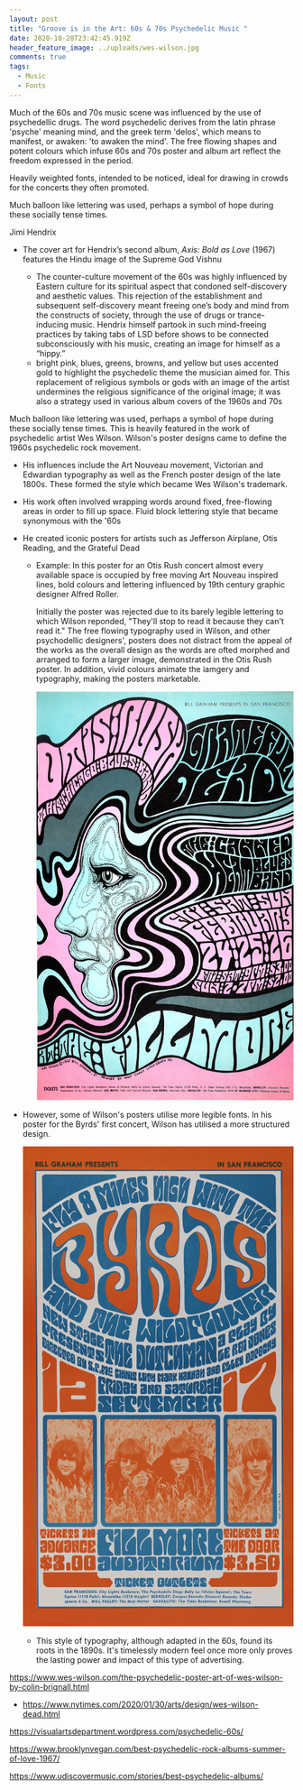 ```yaml
---
layout: post
title: "Groove is in the Art: 60s & 70s Psychedelic Music "
date: 2020-10-28T23:42:45.919Z
header_feature_image: ../uploads/wes-wilson.jpg
comments: true
tags:
  - Music
  - Fonts
---
```

Much of the 60s and 70s music scene was influenced by the use of psychedellic drugs. The word psychedelic derives from the latin phrase 'psyche' meaning mind, and the greek term 'delos', which means to manifest, or awaken: 'to awaken the mind'. The free flowing shapes and potent colours which infuse 60s and 70s poster and album art reflect the freedom expressed in the period. 

Heavily weighted fonts, intended to be noticed,  ideal for drawing in crowds for the concerts they often promoted. 

Much balloon like lettering was used, perhaps a symbol of hope during these socially tense times.

Jimi Hendrix

* The cover art for Hendrix’s second album, *Axis: Bold as Love* (1967) features the Hindu image of the Supreme God Vishnu

  * The counter-culture movement of the 60s was highly influenced by Eastern culture for its spiritual aspect that condoned self-discovery and aesthetic values. This rejection of the establishment and subsequent self-discovery meant freeing one’s body and mind from the constructs of society, through the use of drugs or trance-inducing music. Hendrix himself partook in such mind-freeing practices by taking tabs of LSD before shows to be connected subconsciously with his music, creating an image for himself as a “hippy.”
  * bright pink, blues, greens, browns, and yellow but uses accented gold to highlight the psychedelic theme the musician aimed for. This replacement of religious symbols or gods with an image of the artist undermines the religious significance of the original image; it was also a strategy used in various album covers of the 1960s and 70s





Much balloon like lettering was used, perhaps a symbol of hope during these socially tense times. This is heavily featured in the work of psychedelic artist Wes Wilson. Wilson's poster designs came to define the 1960s psychedelic rock movement.   

* His influences include the Art Nouveau movement, Victorian and Edwardian typography as well as the French poster design of the late 1800s. These formed the style which became Wes Wilson's trademark. 
* His work often involved wrapping words around fixed, free-flowing areas in order to fill up space. Fluid block lettering style that became synonymous with the '60s
* He created iconic posters for artists such as Jefferson Airplane, Otis Reading, and the Grateful Dead

  * Example: In this poster for an Otis Rush concert almost every available space is occupied by free moving Art Nouveau inspired lines, bold colours and lettering influenced by 19th century graphic designer Alfred Roller. 

    Initially the poster was rejected due to its barely legible lettering to which Wilson reponded, "They'll stop to read it because they can't read it." The free flowing typography used in Wilson, and other psychodellic designers', posters does not distract from the appeal of the works as the overall design as the words are ofted morphed and arranged to form a larger image, demonstrated in the Otis Rush poster. In addition, vivid colours animate the iamgery and typography, making the posters marketable.   

    ![Wes Wilson, Otis Rush at the Fillmore (1967)](../uploads/wes-wilson-poster.jpg "Wes Wilson, Otis Rush at the Fillmore (1967)")
* However, some of Wilson's posters utilise more legible fonts. In his poster for the Byrds' first concert, Wilson has utilised a more structured design. 

  ![Wes Wilson [Untitled] (The Byrds), 1966 ](../uploads/byrds.jpg "Wes Wilson [Untitled] (The Byrds) 1966")

  * This style of typography, although adapted in the 60s, found its roots in the 1890s. It's timelessly modern feel once more only proves the lasting power and impact of this type of advertising. 

https://www.wes-wilson.com/the-psychedelic-poster-art-of-wes-wilson-by-colin-brignall.html

* https://www.nytimes.com/2020/01/30/arts/design/wes-wilson-dead.html 

https://visualartsdepartment.wordpress.com/psychedelic-60s/ 

https://www.brooklynvegan.com/best-psychedelic-rock-albums-summer-of-love-1967/

https://www.udiscovermusic.com/stories/best-psychedelic-albums/